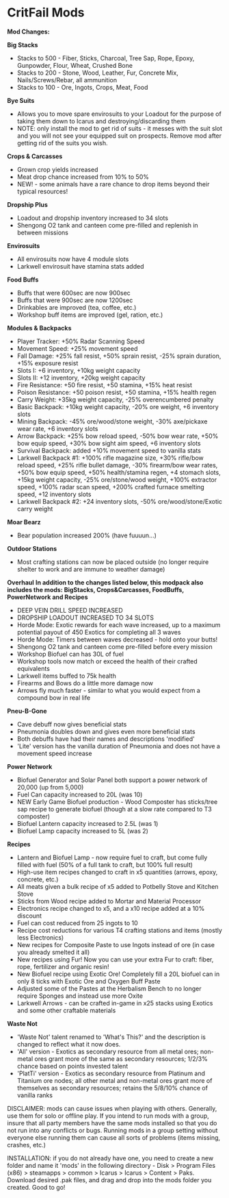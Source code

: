 # CritFail Mods

**Mod Changes:**

**Big Stacks**
* Stacks to 500 - Fiber, Sticks, Charcoal, Tree Sap, Rope, Epoxy, Gunpowder, Flour, Wheat, Crushed Bone
* Stacks to 200 - Stone, Wood, Leather, Fur, Concrete Mix, Nails/Screws/Rebar, all ammunition
* Stacks to 100 - Ore, Ingots, Crops, Meat, Food

**Bye Suits**
* Allows you to move spare envirosuits to your Loadout for the purpose of taking them down to Icarus and destroying/discarding them
* NOTE: only install the mod to get rid of suits - it messes with the suit slot and you will not see your equipped suit on prospects. Remove mod after getting rid of the suits you wish.

**Crops & Carcasses**
* Grown crop yields increased
* Meat drop chance increased from 10% to 50%
* NEW! - some animals have a rare chance to drop items beyond their typical resources!

**Dropship Plus**
* Loadout and dropship inventory increased to 34 slots
* Shengong O2 tank and canteen come pre-filled and replenish in between missions

**Envirosuits**
* All envirosuits now have 4 module slots
* Larkwell envirosuit have stamina stats added

**Food Buffs**
* Buffs that were 600sec are now 900sec
* Buffs that were 900sec are now 1200sec
* Drinkables are improved (tea, coffee, etc.)
* Workshop buff items are improved (gel, ration, etc.)

**Modules & Backpacks**
* Player Tracker: +50% Radar Scanning Speed
* Movement Speed: +25% movement speed
* Fall Damage: +25% fall resist, +50% sprain resist, -25% sprain duration, +15% exposure resist
* Slots I: +6 inventory, +10kg weight capacity
* Slots II: +12 inventory, +20kg weight capacity
* Fire Resistance: +50 fire resist, +50 stamina, +15% heat resist
* Poison Resistance: +50 poison resist, +50 stamina, +15% health regen
* Carry Weight: +35kg weight capacity, -25% overencumbered penalty
* Basic Backpack: +10kg weight capacity, -20% ore weight, +6 inventory slots
* Mining Backpack: -45% ore/wood/stone weight, -30% axe/pickaxe wear rate, +6 inventory slots
* Arrow Backpack: +25% bow reload speed, -50% bow wear rate, +50% bow equip speed, +30% bow sight aim speed, +6 inventory slots
* Survival Backpack: added +10% movement speed to vanilla stats
* Larkwell Backpack #1: +100% rifle magazine size, +30% rifle/bow reload speed, +25% rifle bullet damage, -30% firearm/bow wear rates, +50% bow equip speed, +50% health/stamina regen, +4 stomach slots, +15kg weight capacity, -25% ore/stone/wood weight, +100% extractor speed, +100% radar scan speed, +200% crafted furnace smelting speed, +12 inventory slots
* Larkwell Backpack #2: +24 inventory slots, -50% ore/wood/stone/Exotic carry weight
 
**Moar Bearz**
* Bear population increased 200% (have fuuuun...)

**Outdoor Stations**
* Most crafting stations can now be placed outside (no longer require shelter to work and are immune to weather damage)

**Overhaul**
**In addition to the changes listed below, this modpack also includes the mods: BigStacks, Crops&Carcasses, FoodBuffs, PowerNetwork and Recipes**
* DEEP VEIN DRILL SPEED INCREASED
* DROPSHIP LOADOUT INCREASED TO 34 SLOTS
* Horde Mode: Exotic rewards for each wave increased, up to a maximum potential payout of 450 Exotics for completing all 3 waves
* Horde Mode: Timers between waves decreased - hold onto your butts!
* Shengong O2 tank and canteen come pre-filled before every mission
* Workshop Biofuel can has 30L of fuel
* Workshop tools now match or exceed the health of their crafted equivalents
* Larkwell items buffed to 75k health
* Firearms and Bows do a little more damage now
* Arrows fly much faster - similar to what you would expect from a compound bow in real life

**Pneu-B-Gone**
* Cave debuff now gives beneficial stats
* Pneumonia doubles down and gives even more beneficial stats
* Both debuffs have had their names and descriptions 'modified'
* 'Lite' version has the vanilla duration of Pneumonia and does not have a movement speed increase

**Power Network**
* Biofuel Generator and Solar Panel both support a power network of 20,000 (up from 5,000)
* Fuel Can capacity increased to 20L (was 10)
* NEW Early Game Biofuel production - Wood Composter has sticks/tree sap recipe to generate biofuel (though at a slow rate compared to T3 composter)
* Biofuel Lantern capacity increased to 2.5L (was 1)
* Biofuel Lamp capacity increased to 5L (was 2)

**Recipes**
* Lantern and Biofuel Lamp - now require fuel to craft, but come fully filled with fuel (50% of a full tank to craft, but 100% full result)
* High-use item recipes changed to craft in x5 quantities (arrows, epoxy, concrete, etc.)
* All meats given a bulk recipe of x5 added to Potbelly Stove and Kitchen Stove
* Sticks from Wood recipe added to Mortar and Material Processor
* Electronics recipe changed to x5, and a x10 recipe added at a 10% discount
* Fuel can cost reduced from 25 ingots to 10
* Recipe cost reductions for various T4 crafting stations and items (mostly less Electronics)
* New recipes for Composite Paste to use Ingots instead of ore (in case you already smelted it all)
* New recipes using Fur! Now you can use your extra Fur to craft: fiber, rope, fertilizer and organic resin!
* New Biofuel recipe using Exotic Ore! Completely fill a 20L biofuel can in only 8 ticks with Exotic Ore and Oxygen Buff Paste
* Adjusted some of the Pastes at the Herbalism Bench to no longer require Sponges and instead use more Oxite
* Larkwell Arrows - can be crafted in-game in x25 stacks using Exotics and some other craftable materials

**Waste Not**
* 'Waste Not' talent renamed to 'What's This?' and the description is changed to reflect what it now does.
* 'All' version - Exotics as secondary resource from all metal ores; non-metal ores grant more of the same as secondary resources; 1/2/3% chance based on points invested talent
* 'PlatTi' version - Exotics as secondary resource from Platinum and Titanium ore nodes; all other metal and non-metal ores grant more of themselves as secondary resources; retains the 5/8/10% chance of vanilla ranks

DISCLAIMER: mods can cause issues when playing with others. Generally, use them for solo or offline play. If you intend to run mods with a group, insure that all party members have the same mods installed so that you do not run into any conflicts or bugs. Running mods in a group setting without everyone else running them can cause all sorts of problems (items missing, crashes, etc.)

INSTALLATION: if you do not already have one, you need to create a new folder and name it 'mods' in the following directory - Disk > Program Files (x86) > steamapps > common > Icarus > Icarus > Content > Paks. Download desired .pak files, and drag and drop into the mods folder you created. Good to go!
